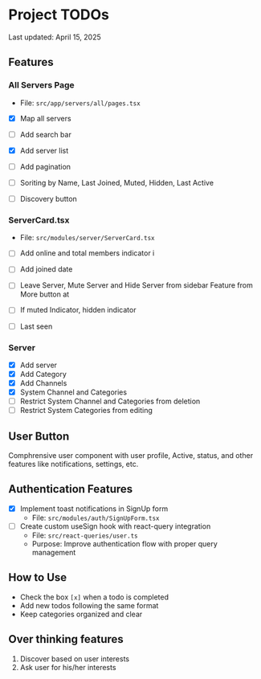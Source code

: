 # Project TODOs

Last updated: April 15, 2025

## Features

### All Servers Page
- File: `src/app/servers/all/pages.tsx`
- [x] Map all servers
- [ ] Add search bar
- [x] Add server list
- [ ] Add pagination
- [ ] Soriting by Name, Last Joined, Muted, Hidden, Last Active
- [ ] Discovery button


### ServerCard.tsx
- File: `src/modules/server/ServerCard.tsx`
- [ ] Add online and total members indicator i
- [ ] Add joined date
- [ ] Leave Server, Mute Server and Hide Server from sidebar Feature from More button at
- [ ] If muted Indicator, hidden indicator
- [ ] Last seen


### Server
-[x] Add server
-[x] Add Category
-[x] Add Channels
-[x] System Channel and Categories
-[ ] Restrict System Channel and Categories from deletion
-[ ] Restrict System Categories from editing
## User Button
Comphrensive user component with user profile, Active, status, and other features like notifications, settings, etc.



## Authentication Features
- [x] Implement toast notifications in SignUp form
  - File: `src/modules/auth/SignUpForm.tsx`
- [ ] Create custom useSign hook with react-query integration
  - File: `src/react-queries/user.ts`
  - Purpose: Improve authentication flow with proper query management

## How to Use
- Check the box `[x]` when a todo is completed
- Add new todos following the same format
- Keep categories organized and clear



## Over thinking features
1.  Discover based on user interests
2. Ask user for his/her interests
